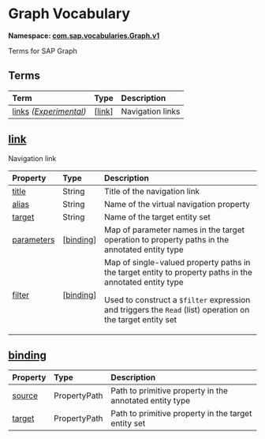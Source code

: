 # Graph Vocabulary
**Namespace: [com.sap.vocabularies.Graph.v1](Graph.xml)**

Terms for SAP Graph


## Terms

Term|Type|Description
:---|:---|:----------
[links](Graph.xml#L36) *([Experimental](Common.md#Experimental))*|\[[link](#link)\]|<a name="links"></a>Navigation links

## <a name="link"></a>[link](Graph.xml#L41)
Navigation link

Property|Type|Description
:-------|:---|:----------
[title](Graph.xml#L43)|String|Title of the navigation link
[alias](Graph.xml#L46)|String|Name of the virtual navigation property
[target](Graph.xml#L49)|String|Name of the target entity set
[parameters](Graph.xml#L52)|\[[binding](#binding)\]|Map of parameter names in the target operation to property paths in the annotated entity type
[filter](Graph.xml#L55)|\[[binding](#binding)\]|Map of single-valued property paths in the target entity to property paths in the annotated entity type<p>Used to construct a `$filter` expression and triggers the `Read` (list) operation on the target entity set</p>

## <a name="binding"></a>[binding](Graph.xml#L61)


Property|Type|Description
:-------|:---|:----------
[source](Graph.xml#L62)|PropertyPath|Path to primitive property in the annotated entity type
[target](Graph.xml#L65)|PropertyPath|Path to primitive property in the target entity set
